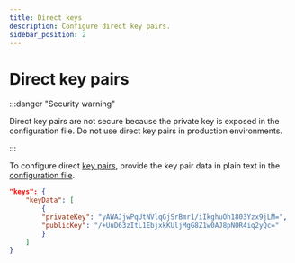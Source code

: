 ```yaml
---
title: Direct keys
description: Configure direct key pairs.
sidebar_position: 2
---
```


# Direct key pairs

:::danger "Security warning"

Direct key pairs are not secure because the private key is exposed in the configuration file. Do not use direct key pairs in production environments.

:::

To configure direct [key pairs](Overview.md), provide the key pair data in plain text in the [configuration file](../../../Reference/SampleConfiguration.md#keydata).

```json title="Direct key pair configuration"
"keys": {
    "keyData": [
        {
        "privateKey": "yAWAJjwPqUtNVlqGjSrBmr1/iIkghuOh1803Yzx9jLM=",
        "publicKey": "/+UuD63zItL1EbjxkKUljMgG8Z1w0AJ8pNOR4iq2yQc="
        }
    ]
}
```

